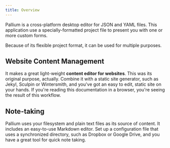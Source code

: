 ```yaml
---
title: Overview
---
```

Pallium is a cross-platform desktop editor for JSON and YAML files. This application use a specially-formatted project file to present you with one or more custom forms.

Because of its flexible project format, it can be used for multiple purposes.

## Website Content Management
It makes a great light-weight **content editor for websites**. This was its original purpose, actually. Combine it with a static site generator, such as Jekyl, Sculpin or Wintersmith, and you've got an easy to edit, static site on your hands. If you're reading this documentation in a browser, you're seeing the result of this workflow.

## Note-taking
Pallium uses your filesystem and plain text files as its source of content. It includes an easy-to-use Markdown editor. Set up a configuration file that uses a synchronized directory, such as Dropbox or Google Drive, and you have a great tool for quick note taking.
